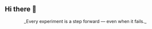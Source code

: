 ## Hi there 👋

<div align="center">
  _Every experiment is a step forward — even when it fails._
</div>

